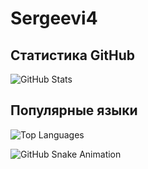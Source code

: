 # Sergeevi4

## Статистика GitHub
![GitHub Stats](https://github-readme-stats.vercel.app/api?username=Ssergeevi4&show_icons=true&theme=dark)

## Популярные языки
![Top Languages](https://github-readme-stats.vercel.app/api/top-langs/?username=Ssergeevi4&layout=compact&theme=dark)

![GitHub Snake Animation](https://github.com/ваше_имя_пользователя/Ssergeevi4/blob/output/github-contribution-grid-snake.svg)
